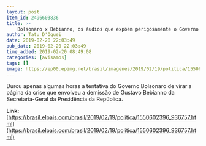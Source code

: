 ```yaml
---
layout: post
item_id: 2496603836
title: >-
    Bolsonaro x Bebianno, os áudios que expõem perigosamente o Governo
author: Tatu D'Oquei
date: 2019-02-20 22:03:49
pub_date: 2019-02-20 22:03:49
time_added: 2019-02-20 08:49:08
categories: [avisamos]
tags: []
image: https://ep00.epimg.net/brasil/imagenes/2019/02/19/politica/1550602396_936757_1550604494_rrss_normal.jpg
---
```


Durou apenas algumas horas a tentativa do Governo Bolsonaro de virar a página da crise que envolveu a demissão de Gustavo Bebianno da Secretaria-Geral da Presidência da República.

**Link:** [https://brasil.elpais.com/brasil/2019/02/19/politica/1550602396_936757.html](https://brasil.elpais.com/brasil/2019/02/19/politica/1550602396_936757.html)

